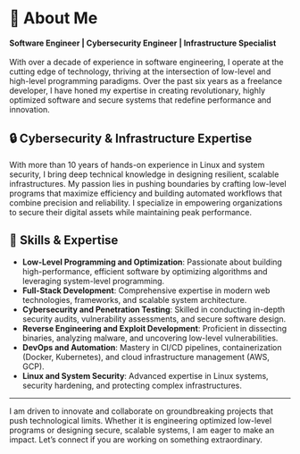 # 🚀 About Me
**Software Engineer | Cybersecurity Engineer | Infrastructure Specialist**<br><br>
With over a decade of experience in software engineering, I operate at the cutting edge of technology, thriving at the intersection of low-level and high-level programming paradigms. Over the past six years as a freelance developer, I have honed my expertise in creating revolutionary, highly optimized software and secure systems that redefine performance and innovation.

## 🔒 Cybersecurity & Infrastructure Expertise
With more than 10 years of hands-on experience in Linux and system security, I bring deep technical knowledge in designing resilient, scalable infrastructures. My passion lies in pushing boundaries by crafting low-level programs that maximize efficiency and building automated workflows that combine precision and reliability. I specialize in empowering organizations to secure their digital assets while maintaining peak performance.

## 🔧 Skills & Expertise
- **Low-Level Programming and Optimization**: Passionate about building high-performance, efficient software by optimizing algorithms and leveraging system-level programming.
- **Full-Stack Development**: Comprehensive expertise in modern web technologies, frameworks, and scalable system architecture.
- **Cybersecurity and Penetration Testing**: Skilled in conducting in-depth security audits, vulnerability assessments, and secure software design.
- **Reverse Engineering and Exploit Development**: Proficient in dissecting binaries, analyzing malware, and uncovering low-level vulnerabilities.
- **DevOps and Automation**: Mastery in CI/CD pipelines, containerization (Docker, Kubernetes), and cloud infrastructure management (AWS, GCP).
- **Linux and System Security**: Advanced expertise in Linux systems, security hardening, and protecting complex infrastructures.

---

I am driven to innovate and collaborate on groundbreaking projects that push technological limits. Whether it is engineering optimized low-level programs or designing secure, scalable systems, I am eager to make an impact. Let’s connect if you are working on something extraordinary.

